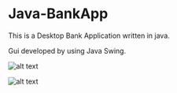 # Java-BankApp
This is a Desktop Bank Application written in java.

Gui developed by using Java Swing.


![alt text](https://github.com/Containability/Java-BankApp/blob/master/mecbank1.jpg?raw=true) 




![alt text](https://github.com/Containability/Java-BankApp/blob/master/mecbank1.jpg?raw=true)
